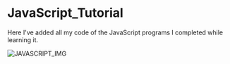 # JavaScript_Tutorial
Here I've added all my code of the JavaScript programs I completed while learning it. 

 <img src="javasciptimg.jpg"  alt="JAVASCRIPT_IMG">
